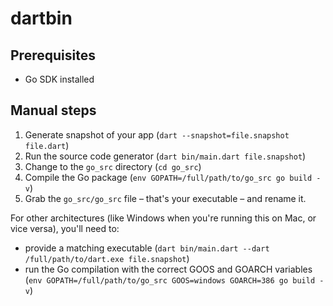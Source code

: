 # dartbin

## Prerequisites

* Go SDK installed

## Manual steps

1. Generate snapshot of your app (`dart --snapshot=file.snapshot file.dart`)
2. Run the source code generator (`dart bin/main.dart file.snapshot`)
3. Change to the `go_src` directory (`cd go_src`)
4. Compile the Go package 
   (`env GOPATH=/full/path/to/go_src go build -v`)
5. Grab the `go_src/go_src` file – that's your executable – and rename it.

For other architectures (like Windows when you're running this on Mac, or 
vice versa), you'll need to:

* provide a matching executable 
  (`dart bin/main.dart --dart /full/path/to/dart.exe file.snapshot`) 
* run the Go compilation with the correct GOOS and GOARCH variables 
  (`env GOPATH=/full/path/to/go_src GOOS=windows GOARCH=386 go build -v`)

